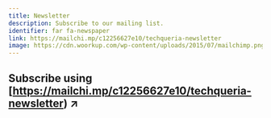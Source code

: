 ```yaml
---
title: Newsletter
description: Subscribe to our mailing list.
identifier: far fa-newspaper
link: https://mailchi.mp/c12256627e10/techqueria-newsletter
image: https://cdn.woorkup.com/wp-content/uploads/2015/07/mailchimp.png
---
```


## Subscribe using [https://mailchi.mp/c12256627e10/techqueria-newsletter) ↗
